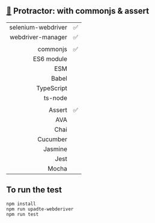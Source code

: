 ## [:baby_chick:](https://github.com/xgirma/e2e_test_recipes/tree/master/configuration/protractor) Protractor: with commonjs & assert

|   |  |
|---:|:---|
| selenium-webdriver | :white_check_mark: |
| webdriver-manager | :white_check_mark: |
|   |   |
| commonjs  | :white_check_mark:  |
| ES6 module  |    |
| ESM  |  |
| Babel  |    |
| TypeScript  |   |
| ts-node  |  |
|   |   |
| Assert  |  :white_check_mark: |
| AVA  |   |
| Chai  |   |
| Cucumber  |   |
| Jasmine  |  | 
| Jest  |  | 
| Mocha  |  |

## To run the test

    npm install
    npm run upadte-webderiver
    npm run test
